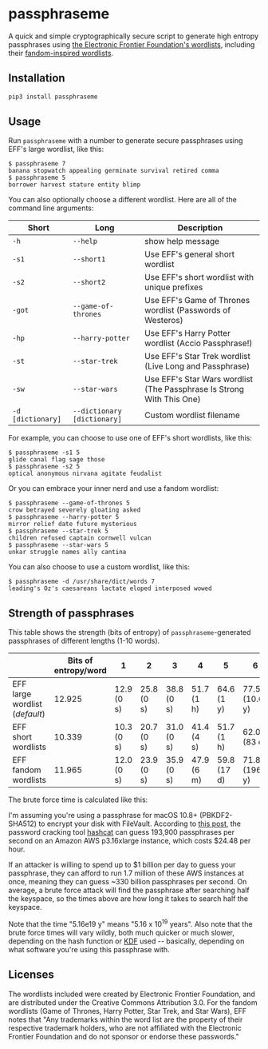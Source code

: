 # passphraseme

A quick and simple cryptographically secure script to generate high entropy passphrases using [the Electronic Frontier Foundation's wordlists](https://www.eff.org/deeplinks/2016/07/new-wordlists-random-passphrases), including their [fandom-inspired wordlists](https://www.eff.org/deeplinks/2018/08/dragon-con-diceware).

## Installation

```sh
pip3 install passphraseme
```

## Usage

Run `passphraseme` with a number to generate secure passphrases using EFF's
large wordlist, like this:

```
$ passphraseme 7
banana stopwatch appealing germinate survival retired comma
$ passphraseme 5
borrower harvest stature entity blimp
```

You can also optionally choose a different wordlist. Here are all of the command
line arguments:

| Short             | Long                        | Description                                                           |
|-------------------|-----------------------------|-----------------------------------------------------------------------|
| `-h`              | `--help`                    | show help message                                                     |
| `-s1`             | `--short1`                  | Use EFF's general short wordlist                                      |
| `-s2`             | `--short2`                  | Use EFF's short wordlist with unique prefixes                         |
| `-got`            | `--game-of-thrones`         | Use EFF's Game of Thrones wordlist (Passwords of Westeros)            |
| `-hp`             | `--harry-potter`            | Use EFF's Harry Potter wordlist (Accio Passphrase!)                   |
| `-st`             | `--star-trek`               | Use EFF's Star Trek wordlist (Live Long and Passphrase)               |
| `-sw`             | `--star-wars`               | Use EFF's Star Wars wordlist (The Passphrase Is Strong With This One) |
| `-d [dictionary]` | `--dictionary [dictionary]` | Custom wordlist filename                                              |

For example, you can choose to use one of EFF's short wordlists, like this:

```
$ passphraseme -s1 5
glide canal flag sage those
$ passphraseme -s2 5
optical anonymous nirvana agitate feudalist
```

Or you can embrace your inner nerd and use a fandom wordlist:

```
$ passphraseme --game-of-thrones 5
crow betrayed severely gloating asked
$ passphraseme --harry-potter 5
mirror relief date future mysterious
$ passphraseme --star-trek 5
children refused captain cornwell vulcan
$ passphraseme --star-wars 5
unkar struggle names ally cantina
```

You can also choose to use a custom wordlist, like this:

```
$ passphraseme -d /usr/share/dict/words 7
leading's Oz's caesareans lactate eloped interposed wowed
```

## Strength of passphrases

This table shows the strength (bits of entropy) of `passphraseme`-generated passphrases of different lengths (1-10 words).

|                                | Bits of entropy/word | 1          | 2          | 3          | 4          | 5           | 6              | 7               | 8               | 9                 | 10                |
|--------------------------------|----------------------|------------|------------|------------|------------|-------------|----------------|-----------------|-----------------|-------------------|-------------------|
| EFF large wordlist (*default*) | 12.925               | 12.9 (0 s) | 25.8 (0 s) | 38.8 (0 s) | 51.7 (1 h) | 64.6 (1 y)  | 77.5 (10.6k y) | 90.5 (82M y)    | 103.4 (642B y)  | 116.3 (4.99e15 y) | 129.2 (3.88e19 y) |
| EFF short wordlists            | 10.339               | 10.3 (0 s) | 20.7 (0 s) | 31.0 (0 s) | 41.4 (4 s) | 51.7 (1 h)  | 62.0 (83 d)    | 72.4 (295 y)    | 82.7 (382.3k y) | 93.1 (495M y)     | 103.4 (642B y)    |
| EFF fandom wordlists           | 11.965               | 12.0 (0 s) | 23.9 (0 s) | 35.9 (0 s) | 47.9 (6 m) | 59.8 (17 d) | 71.8 (196 y)   | 83.8 (787.1k y) | 95.7 (3B y)     | 107.7 (1.26e13 y) | 119.7 (5.04e16 y) |

The brute force time is calculated like this:

I'm assuming you're using a passphrase for macOS 10.8+ (PBKDF2-SHA512) to
encrypt your disk with FileVault. According to [this post](https://medium.com/@iraklis/running-hashcat-v4-0-0-in-amazons-aws-new-p3-16xlarge-instance-e8fab4541e9b),
the password cracking tool [hashcat](https://hashcat.net/hashcat/) can guess
193,900 passphrases per second on an Amazon AWS p3.16xlarge instance, which
costs $24.48 per hour.

If an attacker is willing to spend up to $1 billion per day to guess your
passphrase, they can afford to run 1.7 million of these AWS instances at once,
meaning they can guess ~330 billion passphrases per second. On average, a brute
force attack will find the passphrase after searching half the keyspace, so the
times above are how long it takes to search half the keyspace.

Note that the time "5.16e19 y" means "5.16 x 10<sup>19</sup> years". Also note
that the brute force times will vary wildly, both much quicker or much slower,
depending on the hash function or [KDF](https://en.wikipedia.org/wiki/Key_derivation_function)
used -- basically, depending on what software you're using this passphrase with.

## Licenses

The wordlists included were created by Electronic Frontier Foundation, and are
distributed under the Creative Commons Attribution 3.0. For the fandom wordlists
(Game of Thrones, Harry Potter, Star Trek, and Star Wars), EFF notes that "Any
trademarks within the word list are the property of their respective trademark
holders, who are not affiliated with the Electronic Frontier Foundation and do
not sponsor or endorse these passwords."
